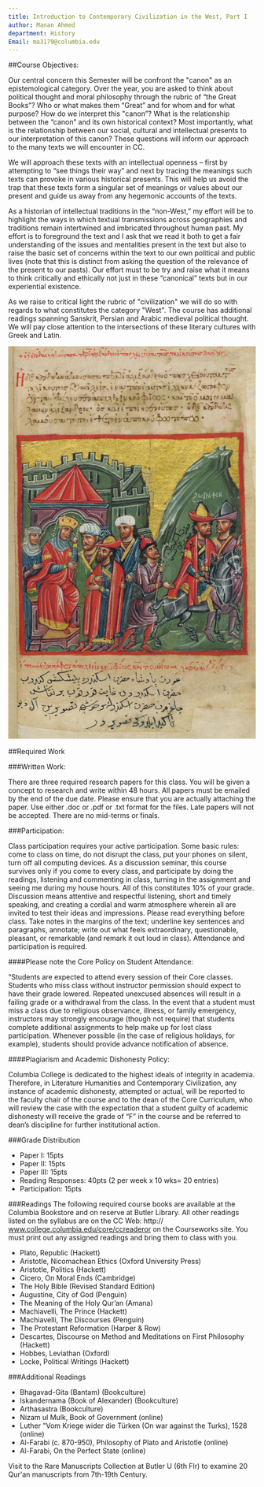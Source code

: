 ```yaml
---
title: Introduction to Contemporary Civilization in the West, Part I
author: Manan Ahmed
department: History
Email: ma3179@columbia.edu
---
```


##Course Objectives:

Our central concern this Semester will be confront the "canon" as an epistemological category. Over the year, you are asked to think about political thought and moral philosophy through the rubric of “the Great Books”? Who or what makes them “Great” and for whom and for what purpose? How do we interpret this "canon”? What is the relationship between the “canon” and its own historical context? Most importantly, what is the relationship between our social, cultural and intellectual presents to our interpretation of this canon? These questions will inform our approach to the many texts we will encounter in CC. 

We will approach these texts with an intellectual openness – first by attempting to “see things their way” and next by tracing the meanings such texts can provoke in various historical presents. This will help us avoid the trap that these texts form a singular set of meanings or values about our present and guide us away from any hegemonic accounts of the texts.

As a historian of intellectual traditions in the “non-West,” my effort will be to highlight the ways in which textual transmissions across geographies and traditions remain intertwined and imbricated throughout human past. My effort is to foreground the text and I ask that we read it both to get a fair understanding of the issues and mentalities present in the text but also to raise the basic set of concerns within the text to our own political and public lives (note that this is distinct from asking the question of the relevance of the present to our pasts). Our effort must to be try and raise what it means to think critically and ethically not just in these “canonical” texts but in our experiential existence.

As we raise to critical light the rubric of "civilization" we will do so with regards to what constitutes the category "West". The course has additional readings spanning Sanskrit, Persian and Arabic medieval political thought. We will pay close attention to the intersections of these literary cultures with Greek and Latin. 

![Relief from a 14th century manuscript of Alexander romance, from Trapezus/Trebizond, in the Istituto Ellenico (Greek Institute) of Venice./](/images/iskandernama.jpg)

##Required Work

###Written Work:

There are three required research papers for this class. You will be given a concept to research and write within 48 hours. All papers must be emailed by the end of the due date. Please ensure that you are actually attaching the paper. Use either .doc or .pdf or .txt format for the files. 
Late papers will not be accepted. There are no mid-terms or finals.


###Participation:

Class participation requires your active participation. Some basic rules: come to class on time, do not disrupt the class, put your phones on silent, turn off all computing devices. As a discussion seminar, this course survives only if you come to every class, and participate by doing the readings, listening and commenting in class, turning in the assignment and seeing me during my house hours. All of this constitutes 10% of your grade.
Discussion means attentive and respectful listening, short and timely speaking, and creating a cordial and warm atmosphere wherein all are invited to test their ideas and impressions.
Please read everything before class. Take notes in the margins of the text; underline key sentences and paragraphs, annotate; write out what feels extraordinary, questionable, pleasant, or remarkable (and remark it out loud in class).
Attendance and participation is required.

####Please note the Core Policy on Student Attendance:

“Students are expected to attend every session of their Core classes. Students who miss class without instructor permission should expect to have their grade lowered. Repeated unexcused absences will result in a failing grade or a withdrawal from the class. In the event that a student must miss a class due to religious observance, illness, or family emergency, instructors may strongly encourage (though not require) that students complete additional assignments to help make up for lost class participation. Whenever possible (in the case of religious holidays, for example), students should provide advance notification of absence.

####Plagiarism and Academic Dishonesty Policy: 

Columbia College is dedicated to the highest ideals of integrity in academia. Therefore, in Literature Humanities and Contemporary Civilization, any instance of academic dishonesty, attempted or actual, will be reported to the faculty chair of the course and to the dean of the Core Curriculum, who will review the case with the expectation that a student guilty of academic dishonesty will receive the grade of “F” in the course and be referred to dean’s discipline for further institutional action.
 
###Grade Distribution
* Paper I: 15pts
* Paper II: 15pts
* Paper III: 15pts
* Reading Responses: 40pts (2 per week x 10 wks= 20 entries)
* Participation: 15pts

###Readings
The following required course books are available at the Columbia Bookstore and on reserve at Butler Library. All other readings listed on the syllabus are on the CC Web: http:// www.college.columbia.edu/core/ccreaderor on the Courseworks site. You must print out any assigned readings and bring them to class with you.
* Plato, Republic (Hackett)
* Aristotle, Nicomachean Ethics (Oxford University Press)
* Aristotle, Politics (Hackett)
* Cicero, On Moral Ends (Cambridge)
* The Holy Bible (Revised Standard Edition)
* Augustine, City of God (Penguin)
* The Meaning of the Holy Qur’an (Amana)
* Machiavelli, The Prince (Hackett)
* Machiavelli, The Discourses (Penguin)
* The Protestant Reformation (Harper & Row)
* Descartes, Discourse on Method and Meditations on First Philosophy (Hackett)
* Hobbes, Leviathan (Oxford)
* Locke, Political Writings (Hackett)

###Additional Readings
* Bhagavad-Gita (Bantam) (Bookculture)
* Iskandernama (Book of Alexander) (Bookculture)
* Arthasastra (Bookculture)
* Nizam ul Mulk, Book of Government (online)
* Luther "Vom Kriege wider die Türken (On war against the Turks), 1528 (online)
* Al-Farabi (c. 870-950), Philosophy of Plato and Aristotle (online)
* Al-Farabi, On the Perfect State (online)

Visit to the Rare Manuscripts Collection at Butler U (6th Flr) to examine 20 Qur'an manuscripts from 7th-19th Century.

